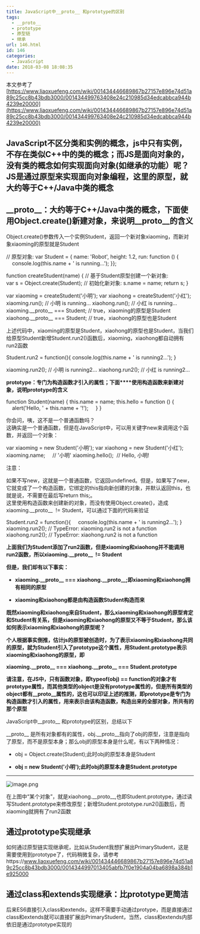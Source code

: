 ```yaml
---
title: JavaScript中__proto__ 和prototype的区别
tags:
  - __proto__
  - prototype
  - 原型链
  - 继承
url: 146.html
id: 146
categories:
  - JavaScript
date: 2018-03-08 18:08:35
---
```


本文参考了[https://www.liaoxuefeng.com/wiki/001434446689867b27157e896e74d51a89c25cc8b43bdb3000/001434499763408e24c210985d34edcabbca944b4239e20000](https://www.liaoxuefeng.com/wiki/001434446689867b27157e896e74d51a89c25cc8b43bdb3000/001434499763408e24c210985d34edcabbca944b4239e20000)

JavaScript不区分类和实例的概念，js中只有实例，不存在类似C++中的类的概念；而JS是面向对象的，没有类的概念如何实现面向对象(如继承的功能）呢？JS是通过原型来实现面向对象编程，这里的原型，就大约等于C++/Java中类的概念
-----------------------------------------------------------------------------------------------------------------------

  
**\_\_proto\_\_：大约等于C++/Java中类的概念**，**下面使用Object.create()新建对象，来说明\_\_proto\_\_的含义**
--------------------------------------------------------------------------------------

Object.create()参数传入一个实例Student，返回一个新对象xiaoming，而新对象xiaoming的原型就是Student  

// 原型对象:
var Student = {
name: 'Robot',
height: 1.2,
run: function () {
    console.log(this.name + ' is running...');
}};

function createStudent(name) {
// 基于Student原型创建一个新对象:
var s = Object.create(Student);
// 初始化新对象:
s.name = name;
return s;
}

var xiaoming = createStudent('小明');
var xiaohong = createStudent('小红');
xiaoming.run(); // 小明 is running...
xiaohong.run(); // 小红 is running...
xiaoming.\_\_proto\_\_ === Student; // true，xiaoming的原型是Student
xiaohong.\_\_proto\_\_ === Student; // true，xiaohong的原型也是Student

上述代码中，xiaoming的原型是Student，xiaohong的原型也是Student，当我们给原型Student新增Student.run2()函数后，xiaoming，xiaohong都自动拥有run2函数  

Student.run2 = function(){
console.log(this.name + ' is running2...');
}

xiaoming.run2(); // 小明 is running2...
xiaohong.run2(); // 小红 is running2...

**prototype：专门为构造函数才引入的属性；下面****使用构造函数来新建对象，说明prototype的含义**

function Student(name) {
this.name = name;
this.hello = function () {
    alert('Hello, ' + this.name + '!');
    }
}

你会问，咦，这不是一个普通函数吗？  
这确实是一个普通函数，但是在JavaScript中，可以用关键字new来调用这个函数，并返回一个对象：  

var xiaoming = new Student('小明');
var xiaohong = new Student('小红');
xiaoming.name;     // '小明'
xiaoming.hello();  // Hello, 小明!

注意：  

如果不写new，这就是一个普通函数，它返回undefined。但是，如果写了new，它就变成了一个构造函数，它绑定的this指向新创建的对象，并默认返回this，也就是说，不需要在最后写return this;。  
这里使用构造函数来创建新的对象，而没有使用Object.create()，造成xiaoming.\_\_proto\_\_  != Student，可以通过下面的代码来验证

Student.run2 = function(){
    console.log(this.name + ' is running2...');
}
xiaoming.run2(); // TypeError: xiaoming.run2 is not a function
xiaohong.run2(); // TypeError: xiaohong.run2 is not a function

**上面我们为Student添加了run2函数，但是xiaoming和xiaohong并不能调用run2函数，所以xiaoming.\_\_proto\_\_  != Student**

**但是，我们却有以下事实：**

*   **xiaoming.\_\_proto\_\_ === xiaohong.\_\_proto\_\_;即xiaoming和xiaohong拥有相同的原型**
    
*   **xiaoming和xiaohong都是由构造函数Student构造而来**
    

**既然xiaoming和xiaohong来自Student，那么xiaoming和xiaohong的原型肯定和Student有关系，但是xiaoming和xiaohong的原型又不等于Student，那么该如何表示xiaoming和xiaohong的原型呢？**

****个人根据事实倒推，估计js的原型被创造时，为了表示xiaoming和xiaohong共同的原型，就为Student引入了prototype这个属性，用Student.prototype表示xiaoming和xiaohong的原型，即****

****xiaoming.\_\_proto\_\_ === xiaohong.\_\_proto\_\_ === Student.prototype****  

**请注意，在JS中，只有函数对象，即typeof(obj) == function的对象才有prototype属性，而其他类型的object是没有prototype属性的，但是所有类型的object都有\_\_proto\_\_属性的，这也可以印证上述的推测，即prototype是专门为构造函数才引入的属性，用来表示由该构造函数，构造出来的全部对象，所共有的那个原型**

JavaScript中\_\_proto\_\_ 和prototype的区别，总结以下

\_\_proto\_\_ 是所有对象都有的属性，obj.\_\_proto\_\_指向了obj的原型，注意是指向了原型，而不是原型本身；那么obj的原型本身是什么呢，有以下两种情况：

*   obj = Object.create(Student);此时obj的原型本身是Student
    
*   **obj = new Student('小明');此时obj的原型本身是Student.prototype**
    

* * *

![image.png](/images/wp/1523809861105734.png "1523809861105734.png")

在上图中“某个对象”，就是xiaohong.\_\_proto\_\_,也即Student.prototype，通过读写Student.prototype来修改原型；新增Student.prototype.run2()函数后，而xiaoming就拥有了run2函数

**通过prototype实现继承**
-------------------

如何通过原型链实现继承呢，比如从Student我想扩展出PrimaryStudent，这是需要使用到prototype了，代码稍微复杂，请参考https://www.liaoxuefeng.com/wiki/001434446689867b27157e896e74d51a89c25cc8b43bdb3000/0014344997013405abfb7f0e1904a04ba6898a384b1e925000

**通过class和extends实现继承：比prototype更简洁**
-------------------------------------

后来ES6直接引入class和extends，这样不需要手动通过protype，而是直接通过class和extends就可以直接扩展出PrimaryStudent，当然，class和extends内部依旧是通过prototype实现的